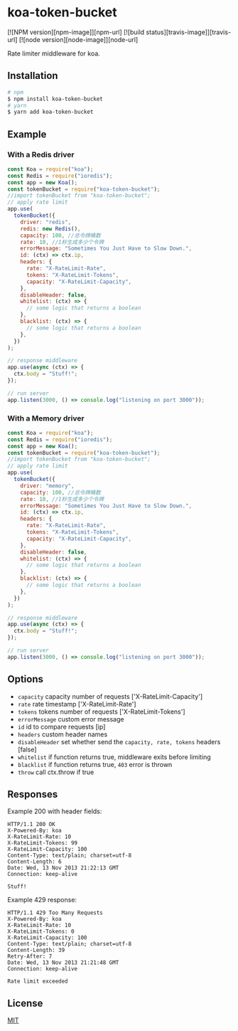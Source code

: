 # koa-token-bucket

[![NPM version][npm-image]][npm-url]
[![build status][travis-image]][travis-url]
[![node version][node-image]][node-url]

Rate limiter middleware for koa.

## Installation

```bash
# npm
$ npm install koa-token-bucket
# yarn
$ yarn add koa-token-bucket
```

## Example

### With a Redis driver

```js
const Koa = require("koa");
const Redis = require("ioredis");
const app = new Koa();
const tokenBucket = require("koa-token-bucket");
//import tokenBucket from "koa-token-bucket";
// apply rate limit
app.use(
  tokenBucket({
    driver: "redis",
    redis: new Redis(),
    capacity: 100, //总令牌桶数
    rate: 10, //1秒生成多少个令牌
    errorMessage: "Sometimes You Just Have to Slow Down.",
    id: (ctx) => ctx.ip,
    headers: {
      rate: "X-RateLimit-Rate",
      tokens: "X-RateLimit-Tokens",
      capacity: "X-RateLimit-Capacity",
    },
    disableHeader: false,
    whitelist: (ctx) => {
      // some logic that returns a boolean
    },
    blacklist: (ctx) => {
      // some logic that returns a boolean
    },
  })
);

// response middleware
app.use(async (ctx) => {
  ctx.body = "Stuff!";
});

// run server
app.listen(3000, () => console.log("listening on port 3000"));
```

### With a Memory driver

```js
const Koa = require("koa");
const Redis = require("ioredis");
const app = new Koa();
const tokenBucket = require("koa-token-bucket");
//import tokenBucket from "koa-token-bucket";
// apply rate limit
app.use(
  tokenBucket({
    driver: "memory",
    capacity: 100, //总令牌桶数
    rate: 10, //1秒生成多少个令牌
    errorMessage: "Sometimes You Just Have to Slow Down.",
    id: (ctx) => ctx.ip,
    headers: {
      rate: "X-RateLimit-Rate",
      tokens: "X-RateLimit-Tokens",
      capacity: "X-RateLimit-Capacity",
    },
    disableHeader: false,
    whitelist: (ctx) => {
      // some logic that returns a boolean
    },
    blacklist: (ctx) => {
      // some logic that returns a boolean
    },
  })
);

// response middleware
app.use(async (ctx) => {
  ctx.body = "Stuff!";
});

// run server
app.listen(3000, () => console.log("listening on port 3000"));
```

## Options

- `capacity` capacity number of requests ['X-RateLimit-Capacity']
- `rate` rate timestamp ['X-RateLimit-Rate']
- `tokens` tokens number of requests ['X-RateLimit-Tokens']
- `errorMessage` custom error message
- `id` id to compare requests [ip]
- `headers` custom header names
- `disableHeader` set whether send the `capacity, rate, tokens` headers [false]
- `whitelist` if function returns true, middleware exits before limiting
- `blacklist` if function returns true, `403` error is thrown
- `throw` call ctx.throw if true

## Responses

Example 200 with header fields:

```
HTTP/1.1 200 OK
X-Powered-By: koa
X-RateLimit-Rate: 10
X-RateLimit-Tokens: 99
X-RateLimit-Capacity: 100
Content-Type: text/plain; charset=utf-8
Content-Length: 6
Date: Wed, 13 Nov 2013 21:22:13 GMT
Connection: keep-alive

Stuff!
```

Example 429 response:

```
HTTP/1.1 429 Too Many Requests
X-Powered-By: koa
X-RateLimit-Rate: 10
X-RateLimit-Tokens: 0
X-RateLimit-Capacity: 100
Content-Type: text/plain; charset=utf-8
Content-Length: 39
Retry-After: 7
Date: Wed, 13 Nov 2013 21:21:48 GMT
Connection: keep-alive

Rate limit exceeded
```

## License

[MIT](LICENSE)

##
